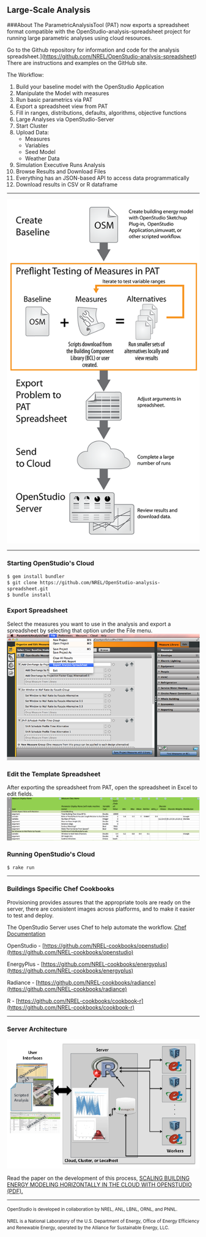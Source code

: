 ## Large-Scale Analysis
###About
The ParametricAnalysisTool (PAT) now exports a spreadsheet format compatible with the OpenStudio-analysis-spreadsheet project for running large parametric analyses using cloud resources.

Go to the Github repository for information and code for the analysis spreadsheet.](https://github.com/NREL/OpenStudio-analysis-spreadsheet) There are instructions and examples on the GitHub site.

The Workflow:

1. Build your baseline model with the OpenStudio Application
2. Manipulate the Model with measures
3. Run basic parametrics via PAT
4. Export a spreadsheet view from PAT
5. Fill in ranges, distributions, defaults, algorithms, objective functions
6. Large Analyses via OpenStudio-Server
7. Start Cluster
8. Upload Data:
      * Measures
      * Variables
      * Seed Model
      * Weather Data
9. Simulation Executive Runs Analysis
10. Browse Results and Download Files
11. Everything has an JSON-based API to access data programmatically
12. Download results in CSV or R dataframe

__________

![Analysis Workflow](../../img/large_scale/cloud_run_process_diagram.png "Analysis Workflow")

__________

### Starting OpenStudio's Cloud

    $ gem install bundler
    $ git clone https://github.com/NREL/OpenStudio-analysis-spreadsheet.git
    $ bundle install
    
### Export Spreadsheet
Select the measures you want to use in the analysis and export a spreadsheet by selecting that option under the File menu.
![Export Spreadsheet](../../img/large_scale/export_spreadsheet.png "Export Spreadsheet")
        
### Edit the Template Spreadsheet
After exporting the spreadsheet from PAT, open the spreadsheet in Excel to edit fields.
![Analysis spreadsheet](../../img/large_scale/spreadsheet.png "Spreadsheet")

### Running OpenStudio's Cloud

    $ rake run


__________

### Buildings Specific Chef Cookbooks
Provisioning provides assures that the appropriate tools are ready on the server, there are consistent images across platforms, and to make it easier to test and deploy.

The OpenStudio Server uses Chef to help automate the workflow. 
[Chef Documentation](https://docs.getchef.com/chef_overview.html)

OpenStudio - [https://github.com/NREL-cookbooks/openstudio](https://github.com/NREL-cookbooks/openstudio)

EnergyPlus - [https://github.com/NREL-cookbooks/energyplus](https://github.com/NREL-cookbooks/energyplus)

Radiance - [https://github.com/NREL-cookbooks/radiance](https://github.com/NREL-cookbooks/radiance)

R - [https://github.com/NREL-cookbooks/cookbook-r](https://github.com/NREL-cookbooks/cookbook-r)



__________

### Server Architecture
![Analysis Architecture](../../img/large_scale/architecture.png "Architecture")

Read the paper on the development of this process, [SCALING BUILDING ENERGY MODELING HORIZONTALLY IN THE CLOUD WITH OPENSTUDIO (PDF).](https://www.ashrae.org/File%20Library/docLib/Events/ASHRAE-IPBSA-USA/Presentations/11_Long.pdf)


_______________________


<p class="text-center"><small>OpenStudio is developed in collaboration by NREL, ANL, LBNL, ORNL, and PNNL.</small></p> 

<p class="text-center"><small>NREL is a National Laboratory of the U.S. Department of Energy, Office of Energy Efficiency and Renewable Energy, operated by the Alliance for Sustainable Energy, LLC.</small></p>
  

